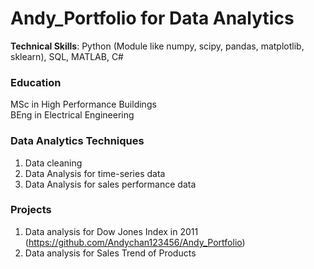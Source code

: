 # Andy_Portfolio for Data Analytics
**Technical Skills**: Python (Module like numpy, scipy, pandas, matplotlib, sklearn), SQL, MATLAB, C# <br/>

### Education
MSc in High Performance Buildings <br/>
BEng in Electrical Engineering

### Data Analytics Techniques 
1. Data cleaning
2. Data Analysis for time-series data
3. Data Analysis for sales performance data

### Projects
1. Data analysis for Dow Jones Index in 2011 (https://github.com/Andychan123456/Andy_Portfolio)
2. Data analysis for Sales Trend of Products
